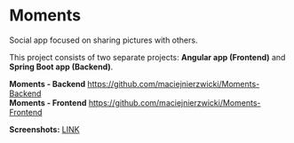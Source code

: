 # Moments
Social app focused on sharing pictures with others.

This project consists of two separate projects: **Angular app (Frontend)** and **Spring Boot app (Backend)**.

**Moments - Backend** https://github.com/maciejnierzwicki/Moments-Backend  
**Moments - Frontend** https://github.com/maciejnierzwicki/Moments-Frontend  

**Screenshots:** [LINK](https://www.maciejnierzwicki.pl/projects/moments/)
